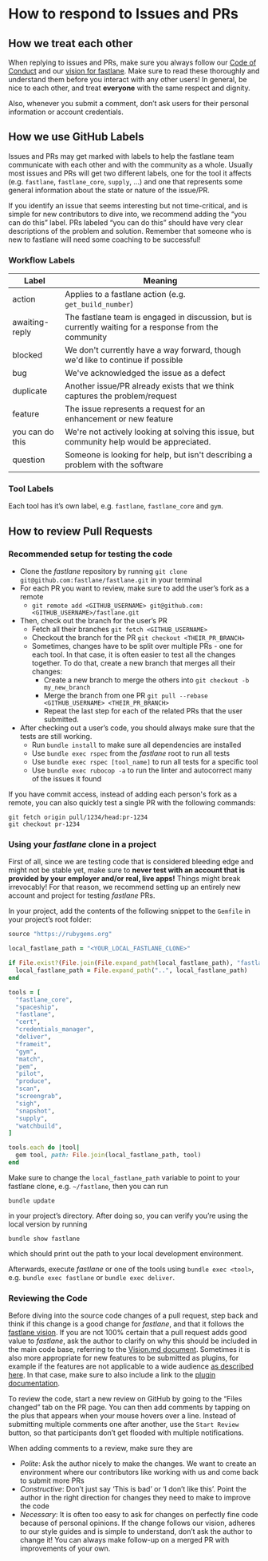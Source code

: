 # How to respond to Issues and PRs 

## How we treat each other  

When replying to issues and PRs, make sure you always follow our [Code of Conduct](CODE_OF_CONDUCT.md) and our [vision for fastlane](VISION.md). Make sure to read these thoroughly and understand them before you interact with any other users! In general, be nice to each other, and treat **everyone** with the same respect and dignity. 

Also, whenever you submit a comment, don’t ask users for their personal information or account credentials. 

## How we use GitHub Labels

Issues and PRs may get marked with labels to help the fastlane team communicate with each other and with the community as a whole. Usually most issues and PRs will get two different labels, one for the tool it affects (e.g. `fastlane`, `fastlane_core`, `supply`, ...) and one that represents some general information about the state or nature of the issue/PR. 

If you identify an issue that seems interesting but not time-critical, and is simple for new contributors to dive into, we recommend adding the “you can do this” label. PRs labeled “you can do this” should have very clear descriptions of the problem and solution. Remember that someone who is new to fastlane will need some coaching to be successful!

### Workflow Labels

| Label | Meaning|
| ----- | ------ |
| action | Applies to a fastlane action (e.g. `get_build_number`) |
| awaiting-reply | The fastlane team is engaged in discussion, but is currently waiting for a response from the community |
| blocked | We don't currently have a way forward, though we'd like to continue if possible |
| bug | We've acknowledged the issue as a defect |
| duplicate | Another issue/PR already exists that we think captures the problem/request |
| feature | The issue represents a request for an enhancement or new feature |
| you can do this | We're not actively looking at solving this issue, but community help would be appreciated.  |
| question | Someone is looking for help, but isn't describing a problem with the software |

### Tool Labels

Each tool has it’s own label, e.g. `fastlane`, `fastlane_core` and `gym`. 

## How to review Pull Requests 

### Recommended setup for testing the code

- Clone the _fastlane_ repository by running  `git clone git@github.com:fastlane/fastlane.git` in your terminal
- For each PR you want to review, make sure to add the user’s fork as a remote 
  - `git remote add <GITHUB_USERNAME> git@github.com:<GITHUB_USERNAME>/fastlane.git`
- Then, check out the branch for the user’s PR
  - Fetch all their branches `git fetch <GITHUB_USERNAME>`
  - Checkout the branch for the PR `git checkout <THEIR_PR_BRANCH>`
  - Sometimes, changes have to be split over multiple PRs - one for each tool. In that case, it is often easier to test all the changes together. To do that, create a new branch that merges all their changes:
    - Create a new branch to merge the others into `git checkout -b my_new_branch`
    - Merge the branch from one PR `git pull --rebase <GITHUB_USERNAME> <THEIR_PR_BRANCH>`
    - Repeat the last step for each of the related PRs that the user submitted.
- After checking out a user’s code, you should always make sure that the tests are still working. 
  - Run `bundle install` to make sure all dependencies are installed
  - Use `bundle exec rspec` from the _fastlane_ root to run all tests
  - Use `bundle exec rspec [tool_name]` to run all tests for a specific tool
  - Use `bundle exec rubocop -a` to run the linter and autocorrect many of the issues it found

If you have commit access, instead of adding each person's fork as a remote, you can also quickly test a single PR with the following commands:

```
git fetch origin pull/1234/head:pr-1234
git checkout pr-1234
```

### Using your _fastlane_ clone in a project

First of all, since we are testing code that is considered bleeding edge and might not be stable yet, make sure to **never test with an account that is provided by your employer and/or real, live apps!** Things might break irrevocably! For that reason, we recommend setting up an entirely new account and project for testing _fastlane_ PRs. 

In your project, add the contents of the following snippet to the `Gemfile` in your project’s root folder:

```ruby
source "https://rubygems.org"

local_fastlane_path = "<YOUR_LOCAL_FASTLANE_CLONE>"

if File.exist?(File.join(File.expand_path(local_fastlane_path), "fastlane.gemspec"))
  local_fastlane_path = File.expand_path("..", local_fastlane_path)
end

tools = [
  "fastlane_core",
  "spaceship",
  "fastlane",
  "cert",
  "credentials_manager",
  "deliver",
  "frameit",
  "gym",
  "match",
  "pem",
  "pilot",
  "produce",
  "scan",
  "screengrab",
  "sigh",
  "snapshot",
  "supply",
  "watchbuild",
]

tools.each do |tool|
  gem tool, path: File.join(local_fastlane_path, tool)
end
```

Make sure to change the `local_fastlane_path` variable to point to your fastlane clone, e.g. `~/fastlane`, then you can run
```
bundle update
```
in your project’s directory. After doing so, you can verify you’re using the local version by running

```
bundle show fastlane
```

which should print out the path to your local development environment.

Afterwards, execute _fastlane_ or one of the tools using `bundle exec <tool>`, e.g. `bundle exec fastlane` or `bundle exec deliver`. 

### Reviewing the Code

Before diving into the source code changes of a pull request, step back and think if this change is a good change for _fastlane_, and that it follows the [fastlane vision](VISION.md). If you are not 100% certain that a pull request adds good value to _fastlane_, ask the author to clarify on why this should be included in the main code base, referring to the [Vision.md document](VISION.md). Sometimes it is also more appropriate for new features to be submitted as plugins, for example if the features are not applicable to a wide audience [as described here](fastlane/docs/Plugins.md#submitting-the-action-to-the-fastlane-main-repo). In that case, make sure to also include a link to the [plugin documentation](fastlane/docs/Plugins.md).

To review the code, start a new review on GitHub by going to the “Files changed” tab on the PR page. You can then add comments by tapping on the plus that appears when your mouse hovers over a line. Instead of submitting multiple comments one after another, use the `Start Review` button, so that participants don’t get flooded with multiple notifications.

When adding comments to a review, make sure they are
- *Polite*: Ask the author nicely to make the changes. We want to create an environment where our contributors like working with us and come back to submit more PRs
- *Constructive*: Don’t just say ‘This is bad’ or ‘I don’t like this’. Point the author in the right direction for changes they need to make to improve the code
- *Necessary*: It is often too easy to ask for changes on perfectly fine code because of personal opinions. If the change follows our vision, adheres to our style guides and is simple to understand, don’t ask the author to change it! You can always make follow-up on a merged PR with improvements of your own.
